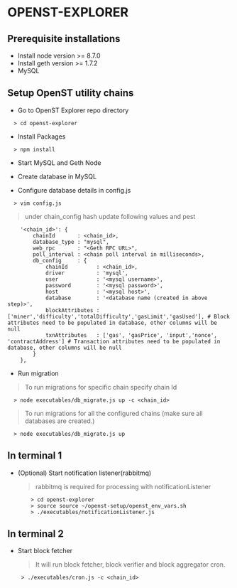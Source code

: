 OPENST-EXPLORER
============

## Prerequisite installations 

* Install node version >= 8.7.0
* Install geth version >= 1.7.2
* MySQL

## Setup OpenST utility chains 

* Go to OpenST Explorer repo directory
```
  > cd openst-explorer 
```

* Install Packages
```
  > npm install
```

* Start MySQL and Geth Node

* Create database in MySQL

* Configure database details in config.js
```
  > vim config.js
```
  > under chain_config hash update following values and pest 
```
    '<chain_id>': {
        chainId       : <chain_id>,
        database_type : "mysql",
        web_rpc       : "<Geth RPC URL>",
        poll_interval : <chain poll interval in milliseconds>,
        db_config     : {
            chainId         : <chain_id>,
            driver          : 'mysql',
            user            : '<mysql username>',
            password        : '<mysql password>',
            host            : '<mysql host>',
            database        : '<database name (created in above step)>',
            blockAttributes : ['miner','difficulty','totalDifficulty','gasLimit','gasUsed'], # Block attributes need to be populated in database, other columns will be null
            txnAttributes   : ['gas', 'gasPrice', 'input','nonce', 'contractAddress'] # Transaction attributes need to be populated in database, other columns will be null
        }
    }, 
```

 * Run migration
  > To run migrations for specific chain specify chain Id
  ```
    > node executables/db_migrate.js up -c <chain_id>
  ```
  > To run migrations for all the configured chains (make sure all databases are created.)
  ```
    > node executables/db_migrate.js up
  ```
## In terminal 1
   * (Optional) Start notification listener(rabbitmq)
       > rabbitmq is required for processing with notificationListener
       ```
           > cd openst-explorer
           > source source ~/openst-setup/openst_env_vars.sh
           > ./executables/notificationListener.js
       ```

## In terminal 2
* Start block fetcher
   > It will run block fetcher, block verifier and block aggregator cron.
    ```
     > ./executables/cron.js -c <chain_id>
    ```
